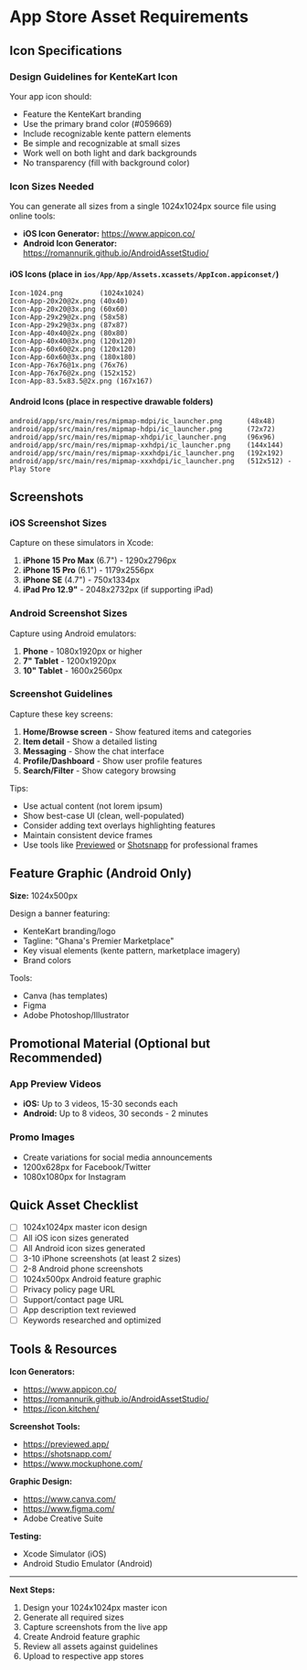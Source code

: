 # App Store Asset Requirements

## Icon Specifications

### Design Guidelines for KenteKart Icon
Your app icon should:
- Feature the KenteKart branding
- Use the primary brand color (#059669)
- Include recognizable kente pattern elements
- Be simple and recognizable at small sizes
- Work well on both light and dark backgrounds
- No transparency (fill with background color)

### Icon Sizes Needed

You can generate all sizes from a single 1024x1024px source file using online tools:
- **iOS Icon Generator:** https://www.appicon.co/
- **Android Icon Generator:** https://romannurik.github.io/AndroidAssetStudio/

#### iOS Icons (place in `ios/App/App/Assets.xcassets/AppIcon.appiconset/`)
```
Icon-1024.png         (1024x1024)
Icon-App-20x20@2x.png (40x40)
Icon-App-20x20@3x.png (60x60)
Icon-App-29x29@2x.png (58x58)
Icon-App-29x29@3x.png (87x87)
Icon-App-40x40@2x.png (80x80)
Icon-App-40x40@3x.png (120x120)
Icon-App-60x60@2x.png (120x120)
Icon-App-60x60@3x.png (180x180)
Icon-App-76x76@1x.png (76x76)
Icon-App-76x76@2x.png (152x152)
Icon-App-83.5x83.5@2x.png (167x167)
```

#### Android Icons (place in respective drawable folders)
```
android/app/src/main/res/mipmap-mdpi/ic_launcher.png      (48x48)
android/app/src/main/res/mipmap-hdpi/ic_launcher.png      (72x72)
android/app/src/main/res/mipmap-xhdpi/ic_launcher.png     (96x96)
android/app/src/main/res/mipmap-xxhdpi/ic_launcher.png    (144x144)
android/app/src/main/res/mipmap-xxxhdpi/ic_launcher.png   (192x192)
android/app/src/main/res/mipmap-xxxhdpi/ic_launcher.png   (512x512) - Play Store
```

## Screenshots

### iOS Screenshot Sizes
Capture on these simulators in Xcode:
1. **iPhone 15 Pro Max** (6.7") - 1290x2796px
2. **iPhone 15 Pro** (6.1") - 1179x2556px
3. **iPhone SE** (4.7") - 750x1334px
4. **iPad Pro 12.9"** - 2048x2732px (if supporting iPad)

### Android Screenshot Sizes
Capture using Android emulators:
1. **Phone** - 1080x1920px or higher
2. **7" Tablet** - 1200x1920px
3. **10" Tablet** - 1600x2560px

### Screenshot Guidelines
Capture these key screens:
1. **Home/Browse screen** - Show featured items and categories
2. **Item detail** - Show a detailed listing
3. **Messaging** - Show the chat interface
4. **Profile/Dashboard** - Show user profile features
5. **Search/Filter** - Show category browsing

Tips:
- Use actual content (not lorem ipsum)
- Show best-case UI (clean, well-populated)
- Consider adding text overlays highlighting features
- Maintain consistent device frames
- Use tools like [Previewed](https://previewed.app/) or [Shotsnapp](https://shotsnapp.com/) for professional frames

## Feature Graphic (Android Only)

**Size:** 1024x500px

Design a banner featuring:
- KenteKart branding/logo
- Tagline: "Ghana's Premier Marketplace"
- Key visual elements (kente pattern, marketplace imagery)
- Brand colors

Tools:
- Canva (has templates)
- Figma
- Adobe Photoshop/Illustrator

## Promotional Material (Optional but Recommended)

### App Preview Videos
- **iOS:** Up to 3 videos, 15-30 seconds each
- **Android:** Up to 8 videos, 30 seconds - 2 minutes

### Promo Images
- Create variations for social media announcements
- 1200x628px for Facebook/Twitter
- 1080x1080px for Instagram

## Quick Asset Checklist

- [ ] 1024x1024px master icon design
- [ ] All iOS icon sizes generated
- [ ] All Android icon sizes generated
- [ ] 3-10 iPhone screenshots (at least 2 sizes)
- [ ] 2-8 Android phone screenshots
- [ ] 1024x500px Android feature graphic
- [ ] Privacy policy page URL
- [ ] Support/contact page URL
- [ ] App description text reviewed
- [ ] Keywords researched and optimized

## Tools & Resources

**Icon Generators:**
- https://www.appicon.co/
- https://romannurik.github.io/AndroidAssetStudio/
- https://icon.kitchen/

**Screenshot Tools:**
- https://previewed.app/
- https://shotsnapp.com/
- https://www.mockuphone.com/

**Graphic Design:**
- https://www.canva.com/
- https://www.figma.com/
- Adobe Creative Suite

**Testing:**
- Xcode Simulator (iOS)
- Android Studio Emulator (Android)

---

**Next Steps:**
1. Design your 1024x1024px master icon
2. Generate all required sizes
3. Capture screenshots from the live app
4. Create Android feature graphic
5. Review all assets against guidelines
6. Upload to respective app stores
